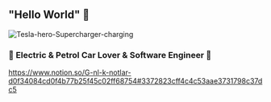 ## "Hello World" 👋
![Tesla-hero-Supercharger-charging](https://user-images.githubusercontent.com/46397985/155853791-bec2a749-9fcd-470f-b4fb-f02bb7b09711.jpg)
### 🚗 Electric & Petrol Car Lover & Software Engineer 🚗
https://www.notion.so/G-nl-k-notlar-d0f34084cd0f4b77b25f45c02ff68754#3372823cff4c4c53aae3731798c37dc5
